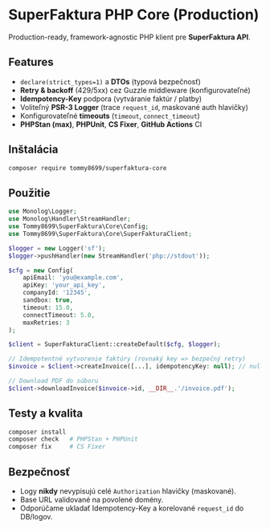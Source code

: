 # SuperFaktura PHP Core (Production)

Production-ready, framework-agnostic PHP klient pre **SuperFaktura API**.

## Features
- `declare(strict_types=1)` a **DTOs** (typová bezpečnosť)
- **Retry & backoff** (429/5xx) cez Guzzle middleware (konfigurovateľné)
- **Idempotency-Key** podpora (vytváranie faktúr / platby)
- Voliteľný **PSR-3 Logger** (trace `request_id`, maskované auth hlavičky)
- Konfigurovateľné **timeouts** (`timeout`, `connect_timeout`)
- **PHPStan (max)**, **PHPUnit**, **CS Fixer**, **GitHub Actions** CI

## Inštalácia
```bash
composer require tommy8699/superfaktura-core
```

## Použitie
```php
use Monolog\Logger;
use Monolog\Handler\StreamHandler;
use Tommy8699\SuperFaktura\Core\Config;
use Tommy8699\SuperFaktura\Core\SuperFakturaClient;

$logger = new Logger('sf');
$logger->pushHandler(new StreamHandler('php://stdout'));

$cfg = new Config(
    apiEmail: 'you@example.com',
    apiKey: 'your_api_key',
    companyId: '12345',
    sandbox: true,
    timeout: 15.0,
    connectTimeout: 5.0,
    maxRetries: 3
);

$client = SuperFakturaClient::createDefault($cfg, $logger);

// Idempotentné vytvorenie faktúry (rovnaký key => bezpečný retry)
$invoice = $client->createInvoice([...], idempotencyKey: null); // null => UUID vygenerovaný

// Download PDF do súboru
$client->downloadInvoice($invoice->id, __DIR__.'/invoice.pdf');
```

## Testy a kvalita
```bash
composer install
composer check   # PHPStan + PHPUnit
composer fix     # CS Fixer
```

## Bezpečnosť
- Logy **nikdy** nevypisujú celé `Authorization` hlavičky (maskované).
- Base URL validované na povolené domény.
- Odporúčame ukladať Idempotency-Key a korelované `request_id` do DB/logov.
